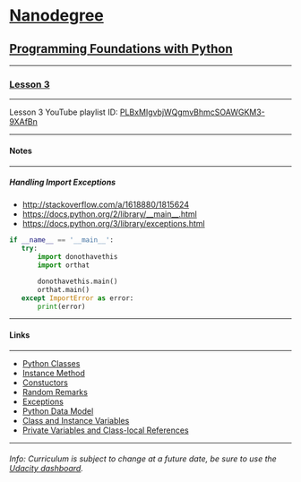 # [Nanodegree](https://www.udacity.com/nanodegree)

## [Programming Foundations with Python](https://www.udacity.com/course/ud036)
---

### [Lesson 3](https://www.udacity.com/course/viewer#!/c-ud036/l-997889780)
---

 Lesson 3 YouTube playlist ID: [PLBxMIgvbjWQgmvBhmcSOAWGKM3-9XAfBn](https://www.youtube.com/playlist?list=PLBxMIgvbjWQgmvBhmcSOAWGKM3-9XAfBn)

___

#### Notes
---

##### Handling Import Exceptions
 - http://stackoverflow.com/a/1618880/1815624
 - https://docs.python.org/2/library/__main__.html
 - https://docs.python.org/3/library/exceptions.html
 ```python
if __name__ == '__main__':
    try:
        import donothavethis
        import orthat

        donothavethis.main()
        orthat.main()
    except ImportError as error:
        print(error)
```

___

#### Links
---

  - [ Python Classes ](https://docs.python.org/tutorial/classes.html)
  - [ Instance Method ](https://docs.python.org/c-api/method.html)
  - <a href ="https://en.wikipedia.org/w/index.php?title=Constructor_(object-oriented_programming)&oldid=677805544#Python">Constuctors</a>
  - [ Random Remarks ](https://docs.python.org/tutorial/classes.html#random-remarks)
  - [ Exceptions ](https://docs.python.org/library/exceptions.html)
  - [ Python Data Model ](https://docs.python.org/reference/datamodel.html)
  - [ Class and Instance Variables ](https://docs.python.org/tutorial/classes.html#class-and-instance-variables)
  - [ Private Variables and Class-local References ](https://docs.python.org/tutorial/classes.html#private-variables-and-class-local-references)
___

###### Info: Curriculum is subject to change at a future date, be sure to use the [Udacity dashboard](https://www.udacity.com/me#!/).
